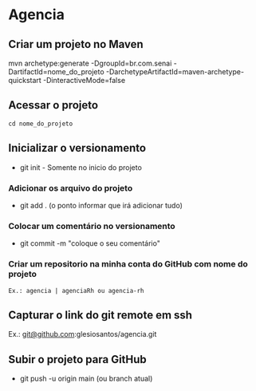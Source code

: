 # Agencia

## Criar um projeto no Maven
 mvn archetype:generate -DgroupId=br.com.senai -DartifactId=nome_do_projeto -DarchetypeArtifactId=maven-archetype-quickstart -DinteractiveMode=false

## Acessar o projeto
    cd nome_do_projeto

## Inicializar o versionamento
  -  git init - Somente no inicio do projeto

### Adicionar os arquivo do projeto
  - git add . (o ponto informar que irá adicionar tudo)

### Colocar um comentário no versionamento    
  - git commit -m "coloque o seu comentário"

### Criar um repositorio na minha conta do GitHub com nome do projeto
    Ex.: agencia | agenciaRh ou agencia-rh

## Capturar o link do git remote em ssh
 Ex.: git@github.com:glesiosantos/agencia.git     

## Subir o projeto para GitHub
   - git push -u origin main (ou branch atual)
     